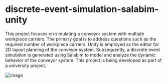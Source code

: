 # discrete-event-simulation-salabim-unity
This project focuses on simulating a conveyor system with multiple workpiece carriers. The primary goal is to address questions such as the required number of workpiece carriers. Unity is employed as the editor for 2D layout planning of the conveyor system. Subsequently, a discrete event simulation is generated using Salabim to model and analyze the dynamic behavior of the conveyor system. This project is being developed as part of a university project.

![image](https://github.com/markus-senger/discrete-event-simulation-salabim-unity/assets/77236323/e317e5ea-430e-420b-8430-051ff00360b6)

